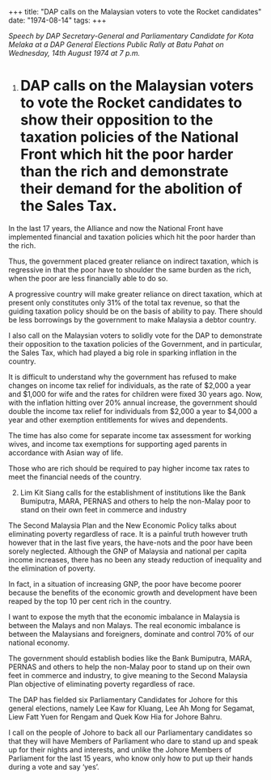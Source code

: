 +++ 
title: "DAP calls on the Malaysian voters to vote the Rocket candidates"
date: "1974-08-14"
tags:
+++

_Speech by DAP Secretary-General and Parliamentary Candidate for Kota Melaka at a DAP General Elections Public Rally at Batu Pahat on Wednesday, 14th August 1974 at 7 p.m._

1. # DAP calls on the Malaysian voters to vote the Rocket candidates to show their opposition to the taxation policies of the National Front which hit the poor harder than the rich and demonstrate their demand for the abolition of the Sales Tax.

In the last 17 years, the Alliance and now the National Front have implemented financial and taxation policies which hit the poor harder than the rich.</u>

Thus, the government placed greater reliance on indirect taxation, which is regressive in that the poor have to shoulder the same burden as the rich, when the poor are less financially able to do so.

A progressive country will make greater reliance on direct taxation, which at present only constitutes only 31% of the total tax revenue, so that the guiding taxation policy should be on the basis of ability to pay. There should be less borrowings by the government to make Malaysia a debtor country.

I also call on the Malaysian voters to solidly vote for the DAP to demonstrate their opposition to the taxation policies of the Government, and in particular, the Sales Tax, which had played a big role in sparking inflation in the country.

It is difficult to understand why the government has refused to make changes on income tax relief for individuals, as the rate of $2,000 a year and $1,000 for wife and the rates for children were fixed 30 years ago. Now, with the inflation hitting over 20% annual increase, the government should double the income tax relief for individuals from $2,000 a year to $4,000 a year and other exemption entitlements for wives and dependents. 

The time has also come for separate income tax assessment for working wives, and income tax exemptions for supporting aged parents in accordance with Asian way of life.

Those who are rich should be required to pay higher income tax rates to meet the financial needs of the country.

2. Lim Kit Siang calls for the establishment of institutions like the Bank Bumiputra, MARA, PERNAS and others to help the non-Malay poor to stand on their own feet in commerce and industry  

The Second Malaysia Plan and the New Economic Policy talks about eliminating poverty regardless of race. It is a painful truth however truth however that in the last five years, the have-nots and the poor have been sorely neglected. Although the GNP of Malaysia and national per capita income increases, there has no been any steady reduction of inequality and the elimination of poverty.

In fact, in a situation of increasing GNP, the poor have become poorer because the benefits of the economic growth and development have been reaped by the top 10 per cent rich in the country.

I want to expose the myth that the economic imbalance in Malaysia is between the Malays and non Malays. The real economic imbalance is between the Malaysians and foreigners, dominate and control 70% of our national economy.

The government should establish bodies like the Bank Bumiputra, MARA, PERNAS and others to help the non-Malay poor to stand up on their own feet in commerce and industry, to give meaning to the Second Malaysia Plan objective of eliminating poverty regardless of race.

The DAP has fielded six Parliamentary Candidates for Johore for this general elections, namely Lee Kaw for Kluang, Lee Ah Mong for Segamat, Liew Fatt Yuen for Rengam and Quek Kow Hia for Johore Bahru.

I call on the people of Johore to back all our Parliamentary candidates so that they will have Members of Parliament who dare to stand up and speak up for their nights and interests, and unlike the Johore Members of Parliament for the last 15 years, who know only how to put up their hands during a vote and say ‘yes’.
 
